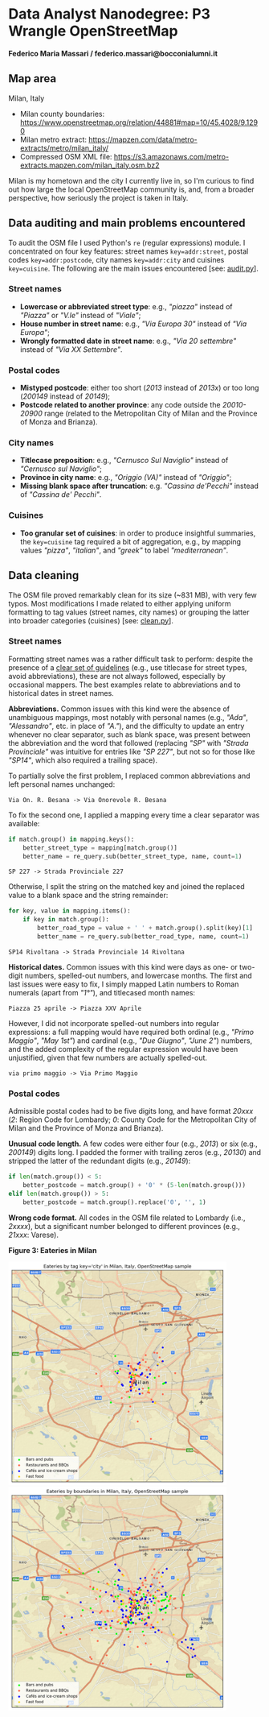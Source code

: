 # Data Analyst Nanodegree: P3 Wrangle OpenStreetMap
__Federico Maria Massari / federico.massari@bocconialumni.it__
## Map area
Milan, Italy
- Milan county boundaries: https://www.openstreetmap.org/relation/44881#map=10/45.4028/9.1290
- Milan metro extract: https://mapzen.com/data/metro-extracts/metro/milan_italy/
- Compressed OSM XML file: https://s3.amazonaws.com/metro-extracts.mapzen.com/milan_italy.osm.bz2

Milan is my hometown and the city I currently live in, so I'm curious to find out how large the local OpenStreetMap community is, and, from a broader perspective, how seriously the project is taken in Italy.

## Data auditing and main problems encountered
To audit the OSM file I used Python's `re` (regular expressions) module. I concentrated on four key features: street names `key=addr:street`, postal codes `key=addr:postcode`, city names `key=addr:city` and cuisines `key=cuisine`. The following are the main issues encountered [see: [audit.py](https://github.com/federicomariamassari/udacity-dand/blob/master/projects/p3/python-modules/audit.py)].
### Street names
- __Lowercase or abbreviated street type__: e.g., _"piazza"_ instead of _"Piazza"_ or _"V.le"_ instead of _"Viale"_;
- __House number in street name__: e.g., _"Via Europa 30"_ instead of _"Via Europa"_;
- __Wrongly formatted date in street name__: e.g., _"Via 20 settembre"_ instead of _"Via XX Settembre"_.
### Postal codes
- __Mistyped postcode__: either too short (_2013_ instead of _2013x_) or too long (_200149_ instead of _20149_);
- __Postcode related to another province__: any code outside the _20010-20900_ range (related to the Metropolitan City of Milan and the Province of Monza and Brianza).
### City names
- __Titlecase preposition__: e.g., _"Cernusco Sul Naviglio"_ instead of _"Cernusco sul Naviglio"_;
- __Province in city name__: e.g., _"Origgio (VA)"_ instead of _"Origgio"_;
- __Missing blank space after truncation__: e.g. _"Cassina de'Pecchi"_ instead of _"Cassina de' Pecchi"_.
### Cuisines
- __Too granular set of cuisines__: in order to produce insightful summaries, the `key=cuisine` tag required a bit of aggregation, e.g., by mapping values _"pizza"_, _"italian"_, and _"greek"_ to label _"mediterranean"_.

## Data cleaning
The OSM file proved remarkably clean for its size (~831 MB), with very few typos. Most modifications I made related to either applying uniform formatting to tag values (street names, city names) or grouping the latter into broader categories (cuisines) [see: [clean.py](https://github.com/federicomariamassari/udacity-dand/blob/master/projects/p3/python-modules/clean.py)].
### Street names
Formatting street names was a rather difficult task to perform: despite the presence of a [clear set of guidelines](http://wiki.openstreetmap.org/wiki/IT:Editing_Standards_and_Conventions#Nomi_delle_strade) (e.g., use titlecase for street types, avoid abbreviations), these are not always followed, especially by occasional mappers. The best examples relate to abbreviations and to historical dates in street names.

__Abbreviations.__ Common issues with this kind were the absence of unambiguous mappings, most notably with personal names (e.g., _"Ada"_, _"Alessandro"_, etc. in place of _"A."_), and the difficulty to update an entry whenever no clear separator, such as blank space, was present between the abbreviation and the word that followed (replacing _"SP"_ with _"Strada Provinciale"_ was intuitive for entries like _"SP 227"_, but not so for those like _"SP14"_, which also required a trailing space).

To partially solve the first problem, I replaced common abbreviations and left personal names unchanged:
```
Via On. R. Besana -> Via Onorevole R. Besana
```
To fix the second one, I applied a mapping every time a clear separator was available:

```python
if match.group() in mapping.keys():
    better_street_type = mapping[match.group()]
    better_name = re_query.sub(better_street_type, name, count=1)
```
```
SP 227 -> Strada Provinciale 227
```
Otherwise, I split the string on the matched key and joined the replaced value to a blank space and the string remainder:
```python
for key, value in mapping.items():
    if key in match.group():
        better_road_type = value + ' ' + match.group().split(key)[1]
        better_name = re_query.sub(better_road_type, name, count=1)
```
```
SP14 Rivoltana -> Strada Provinciale 14 Rivoltana
```
__Historical dates.__ Common issues with this kind were days as one- or two-digit numbers, spelled-out numbers, and lowercase months. The first and last issues were easy to fix, I simply mapped Latin numbers to Roman numerals (apart from _"1°"_), and titlecased month names:
```
Piazza 25 aprile -> Piazza XXV Aprile
```
However, I did not incorporate spelled-out numbers into regular expressions: a full mapping would have required both ordinal (e.g., _"Primo Maggio"_, _"May 1st"_) and cardinal (e.g., _"Due Giugno"_, _"June 2"_) numbers, and the added complexity of the regular expression would have been unjustified, given that few numbers are actually spelled-out.
```
via primo maggio -> Via Primo Maggio
```
### Postal codes
Admissible postal codes had to be five digits long, and have format _20xxx_ (_2_: Region Code for Lombardy; _0_: County Code for the Metropolitan City of Milan and the Province of Monza and Brianza).

__Unusual code length.__ A few codes were either four (e.g., _2013_) or six (e.g., _200149_) digits long. I padded the former with trailing zeros (e.g., _20130_) and stripped the latter of the redundant digits (e.g., _20149_):
```python
if len(match.group()) < 5:
    better_postcode = match.group() + '0' * (5-len(match.group()))
elif len(match.group()) > 5:
    better_postcode = match.group().replace('0', '', 1)
```
__Wrong code format.__ All codes in the OSM file related to Lombardy (i.e., _2xxxx_), but a significant number belonged to different provinces (e.g., _21xxx_: Varese).


__Figure 3: Eateries in Milan__
<p float>
  <img src="https://github.com/federicomariamassari/udacity-dand/blob/master/projects/p3/python-modules/img/eateries_by_city_tag.png" width="434"/>
  <img src="https://github.com/federicomariamassari/udacity-dand/blob/master/projects/p3/python-modules/img/eateries_by_boundaries.png" width="434"/>
</p>
